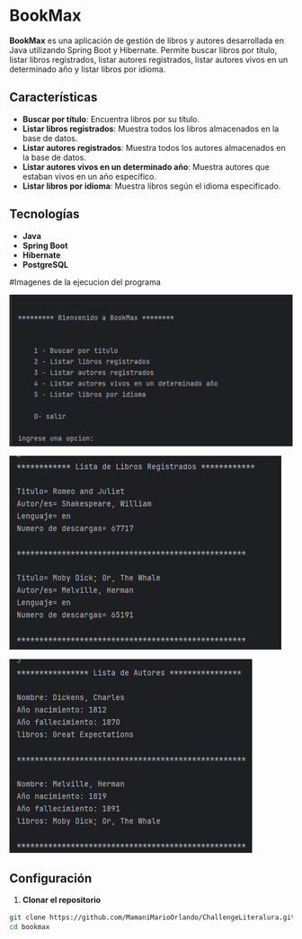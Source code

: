 # BookMax

**BookMax** es una aplicación de gestión de libros y autores desarrollada en Java utilizando Spring Boot y Hibernate. Permite buscar libros por título, listar libros registrados, listar autores registrados, listar autores vivos en un determinado año y listar libros por idioma.

## Características

- **Buscar por título**: Encuentra libros por su título.
- **Listar libros registrados**: Muestra todos los libros almacenados en la base de datos.
- **Listar autores registrados**: Muestra todos los autores almacenados en la base de datos.
- **Listar autores vivos en un determinado año**: Muestra autores que estaban vivos en un año específico.
- **Listar libros por idioma**: Muestra libros según el idioma especificado.

## Tecnologías

- **Java**
- **Spring Boot**
- **Hibernate**
- **PostgreSQL**

#Imagenes de la ejecucion del programa 

![Ejecucion del programa](ImagenesDelProyecto/librolura00.png)

![Ejecucion del programa](ImagenesDelProyecto/librolura01.png)

![Ejecucion del programa](ImagenesDelProyecto/librolura02.png)

## Configuración

1. **Clonar el repositorio**

```bash
git clone https://github.com/MamaniMarioOrlando/ChallengeLiteralura.git
cd bookmax
